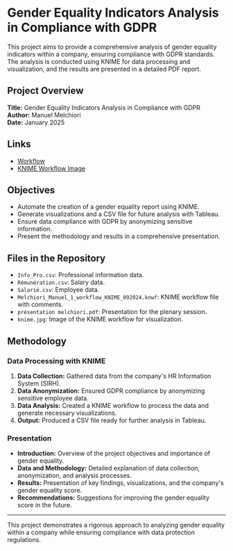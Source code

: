 # Gender Equality Indicators Analysis in Compliance with GDPR

This project aims to provide a comprehensive analysis of gender equality indicators within a company, ensuring compliance with GDPR standards. The analysis is conducted using KNIME for data processing and visualization, and the results are presented in a detailed PDF report.

## Project Overview

**Title:** Gender Equality Indicators Analysis in Compliance with GDPR  
**Author:** Manuel Melchiori  
**Date:** January 2025  

## Links

- [Workflow](https://github.com/Melchmanu/Gender-Equality-Indicators-Analysis-in-Compliance-with-GDPR/blob/main/Melchiori_Manuel_1_workflow_KNIME_092024.knwf)
- [KNIME Workflow Image](https://github.com/Melchmanu/Gender-Equality-Indicators-Analysis-in-Compliance-with-GDPR/blob/main/knime.jpg)

  
## Objectives

- Automate the creation of a gender equality report using KNIME.
- Generate visualizations and a CSV file for future analysis with Tableau.
- Ensure data compliance with GDPR by anonymizing sensitive information.
- Present the methodology and results in a comprehensive presentation.

## Files in the Repository

- `Info_Pro.csv`: Professional information data.
- `Rémunération.csv`: Salary data.
- `Salarié.csv`: Employee data.
- `Melchiori_Manuel_1_workflow_KNIME_092024.knwf`: KNIME workflow file with comments.
- `présentation melchiori.pdf`: Presentation for the plenary session.
- `knime.jpg`: Image of the KNIME workflow for visualization.

## Methodology

### Data Processing with KNIME

1. **Data Collection:** Gathered data from the company's HR Information System (SIRH).
2. **Data Anonymization:** Ensured GDPR compliance by anonymizing sensitive employee data.
3. **Data Analysis:** Created a KNIME workflow to process the data and generate necessary visualizations.
4. **Output:** Produced a CSV file ready for further analysis in Tableau.

### Presentation

- **Introduction:** Overview of the project objectives and importance of gender equality.
- **Data and Methodology:** Detailed explanation of data collection, anonymization, and analysis processes.
- **Results:** Presentation of key findings, visualizations, and the company's gender equality score.
- **Recommendations:** Suggestions for improving the gender equality score in the future.





---

This project demonstrates a rigorous approach to analyzing gender equality within a company while ensuring compliance with data protection regulations.
